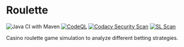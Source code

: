 # Roulette
![Java CI with Maven](https://github.com/Software-Cat/Roulette/workflows/Java%20CI%20with%20Maven/badge.svg)
[![CodeQL](https://github.com/Software-Cat/Roulette/actions/workflows/codeql_analysis.yml/badge.svg)](https://github.com/Software-Cat/Roulette/actions/workflows/codeql_analysis.yml)
[![Codacy Security Scan](https://github.com/Software-Cat/Roulette/actions/workflows/codacy-analysis.yml/badge.svg)](https://github.com/Software-Cat/Roulette/actions/workflows/codacy-analysis.yml)
[![SL Scan](https://github.com/Software-Cat/Roulette/actions/workflows/shiftleft-analysis.yml/badge.svg)](https://github.com/Software-Cat/Roulette/actions/workflows/shiftleft-analysis.yml)

Casino roulette game simulation to analyze different betting strategies.
